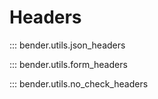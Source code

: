 # Headers

::: bender.utils.json_headers

::: bender.utils.form_headers

::: bender.utils.no_check_headers
